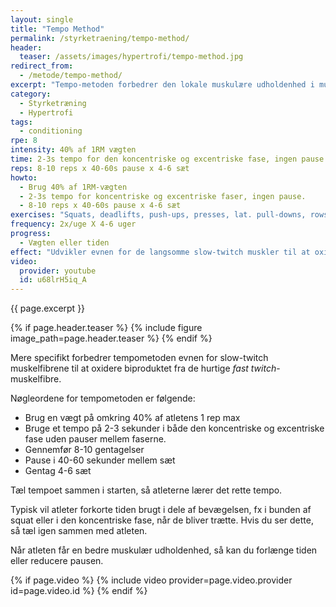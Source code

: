 ```yaml
---
layout: single
title: "Tempo Method"
permalink: /styrketraening/tempo-method/
header:
  teaser: /assets/images/hypertrofi/tempo-method.jpg
redirect_from:
  - /metode/tempo-method/
excerpt: "Tempo-metoden forbedrer den lokale muskulære udholdenhed i musklerne. Tempometoden indebærer langsom styrketræning med 2-3s i både den koncentriske og excentriske pause i sæt på omkring 45-60 sekunder med i alt 4-6 sæt."
category:
  - Styrketræning
  - Hypertrofi
tags:
  - conditioning
rpe: 8
intensity: 40% af 1RM vægten
time: 2-3s tempo for den koncentriske og excentriske fase, ingen pause.
reps: 8-10 reps x 40-60s pause x 4-6 sæt
howto:
  - Brug 40% af 1RM-vægten
  - 2-3s tempo for koncentriske og excentriske faser, ingen pause.
  - 8-10 reps x 40-60s pause x 4-6 sæt
exercises: "Squats, deadlifts, push-ups, presses, lat. pull-downs, rows og andre store, fullbody, bilateral øvelser."
frequency: 2x/uge X 4-6 uger
progress:
  - Vægten eller tiden
effect: "Udvikler evnen for de langsomme slow-twitch muskler til at oxidere biprodukterne af de hurtige fast-twitch muskelfibres biprodukt, laktat, og udvikler udholdenheden i de brugte muskler."
video:
  provider: youtube
  id: u68lrH5iq_A
---
```


{{ page.excerpt }}

{% if page.header.teaser %}
  {% include figure image_path=page.header.teaser %}
{% endif %}

Mere specifikt forbedrer tempometoden evnen for slow-twitch muskelfibrene til at oxidere biproduktet fra de hurtige _fast twitch_-muskelfibre.

Nøgleordene for tempometoden er følgende:

- Brug en vægt på omkring 40% af atletens 1 rep max
- Bruge et tempo på 2-3 sekunder i både den koncentriske og excentriske fase uden pauser mellem faserne.
- Gennemfør 8-10 gentagelser
- Pause i 40-60 sekunder mellem sæt
- Gentag 4-6 sæt

Tæl tempoet sammen i starten, så atleterne lærer det rette tempo.

Typisk vil atleter forkorte tiden brugt i dele af bevægelsen, fx i bunden af squat eller i den koncentriske fase, når de bliver trætte. Hvis du ser dette, så tæl igen sammen med atleten.

Når atleten får en bedre muskulær udholdenhed, så kan du forlænge tiden eller reducere pausen.

{% if page.video %}
  {% include video provider=page.video.provider id=page.video.id %}
{% endif %}
